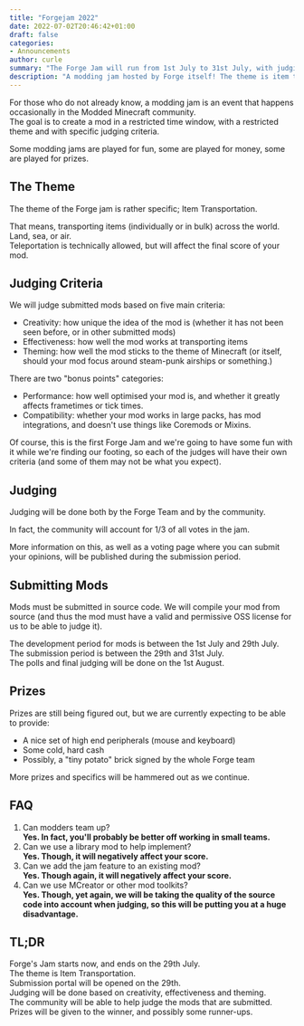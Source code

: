 ```yaml
---
title: "Forgejam 2022"
date: 2022-07-02T20:46:42+01:00
draft: false
categories:
- Announcements
author: curle
summary: "The Forge Jam will run from 1st July to 31st July, with judging on the 1st August. Further details.."
description: "A modding jam hosted by Forge itself! The theme is item transportation via land, sea or air. Submit your mods by the 31st of July to be in to win some cool prizes."
---
```


For those who do not already know, a modding jam is an event that happens occasionally in the Modded Minecraft community.  
The goal is to create a mod in a restricted time window, with a restricted theme and with specific judging criteria.

Some modding jams are played for fun, some are played for money, some are played for prizes.

## The Theme

The theme of the Forge jam is rather specific; Item Transportation.

That means, transporting items (individually or in bulk) across the world. Land, sea, or air.  
Teleportation is technically allowed, but will affect the final score of your mod.

## Judging Criteria

We will judge submitted mods based on five main criteria:

* Creativity: how unique the idea of the mod is (whether it has not been seen before, or in other submitted mods)
* Effectiveness: how well the mod works at transporting items
* Theming: how well the mod sticks to the theme of Minecraft (or itself, should your mod focus around steam-punk airships or something.)

There are two "bonus points" categories:

* Performance: how well optimised your mod is, and whether it greatly affects frametimes or tick times.
* Compatibility: whether your mod works in large packs, has mod integrations, and doesn't use things like Coremods or Mixins.

Of course, this is the first Forge Jam and we're going to have some fun with it while we're finding our footing, so each of the judges will have their own criteria (and some of them may not be what you expect).

## Judging

Judging will be done both by the Forge Team and by the community.

In fact, the community will account for 1/3 of all votes in the jam.

More information on this, as well as a voting page where you can submit your opinions, will be published during the submission period.

## Submitting Mods

Mods must be submitted in source code. We will compile your mod from source (and thus the mod must have a valid and permissive OSS license for us to be able to judge it).

The development period for mods is between the 1st July and 29th July.  
The submission period is between the 29th and 31st July.  
The polls and final judging will be done on the 1st August.

## Prizes

Prizes are still being figured out, but we are currently expecting to be able to provide:

* A nice set of high end peripherals (mouse and keyboard)
* Some cold, hard cash
* Possibly, a "tiny potato" brick signed by the whole Forge team

More prizes and specifics will be hammered out as we continue.

## FAQ

1. Can modders team up?  
        **Yes. In fact, you'll probably be better off working in small teams.**
2. Can we use a library mod to help implement?  
        **Yes. Though, it will negatively affect your score.**
3. Can we add the jam feature to an existing mod?  
        **Yes. Though again, it will negatively affect your score.**
4. Can we use MCreator or other mod toolkits?  
        **Yes. Though, yet again, we will be taking the quality of the source code into account when judging, so this will be putting you at a huge disadvantage.**

## TL;DR

Forge's Jam starts now, and ends on the 29th July.  
The theme is Item Transportation.  
Submission portal will be opened on the 29th.  
Judging will be done based on creativity, effectiveness and theming.  
The community will be able to help judge the mods that are submitted.  
Prizes will be given to the winner, and possibly some runner-ups.